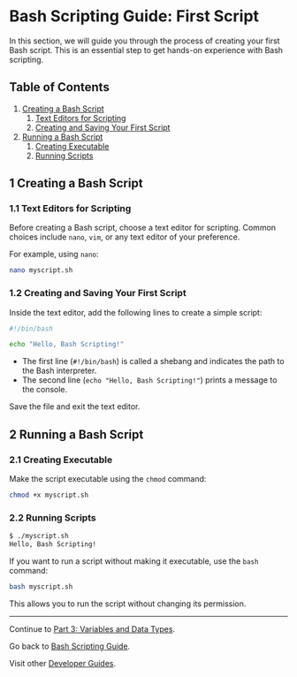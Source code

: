 # Bash Scripting Guide: First Script

In this section, we will guide you through the process of creating your first Bash script. This is an essential step to get hands-on experience with Bash scripting.

## Table of Contents

1. [Creating a Bash Script](#1-creating-a-bash-script)
   1. [Text Editors for Scripting](#11-text-editors-for-scripting)
   2. [Creating and Saving Your First Script](#12-creating-and-saving-your-first-script)
2. [Running a Bash Script](#2-running-a-bash-script)
   1. [Creating Executable](#21-creating-executable)
   2. [Running Scripts](#22-running-scripts)

## 1 Creating a Bash Script

### 1.1 Text Editors for Scripting

Before creating a Bash script, choose a text editor for scripting. Common choices include `nano`, `vim`, or any text editor of your preference.

For example, using `nano`:

```bash
nano myscript.sh
```

### 1.2 Creating and Saving Your First Script

Inside the text editor, add the following lines to create a simple script:

```bash
#!/bin/bash

echo "Hello, Bash Scripting!"
```

- The first line (`#!/bin/bash`) is called a shebang and indicates the path to the Bash interpreter.
- The second line (`echo "Hello, Bash Scripting!"`) prints a message to the console.

Save the file and exit the text editor.

## 2 Running a Bash Script

### 2.1 Creating Executable

Make the script executable using the `chmod` command:

```bash
chmod +x myscript.sh
```

### 2.2 Running Scripts

```bash
$ ./myscript.sh
Hello, Bash Scripting!
```

If you want to run a script without making it executable, use the `bash` command:

```bash
bash myscript.sh
```

This allows you to run the script without changing its permission.

---
Continue to [Part 3: Variables and Data Types](03.variables.md).

Go back to [Bash Scripting Guide](README.md).

Visit other [Developer Guides](../README.md).
